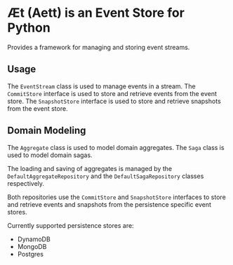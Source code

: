 # Æt (Aett) is an Event Store for Python

Provides a framework for managing and storing event streams.

## Usage

The `EventStream` class is used to manage events in a stream.
The `CommitStore` interface is used to store and retrieve events from the event store.
The `SnapshotStore` interface is used to store and retrieve snapshots from the event store.

## Domain Modeling

The `Aggregate` class is used to model domain aggregates. The `Saga` class is used to model domain sagas.

The loading and saving of aggregates is managed by the `DefaultAggregateRepository` and the `DefaultSagaRepository`
classes respectively.

Both repositories use the `CommitStore` and `SnapshotStore` interfaces to store and retrieve events and snapshots from
the persistence specific event stores.

Currently supported persistence stores are:

- DynamoDB
- MongoDB
- Postgres
